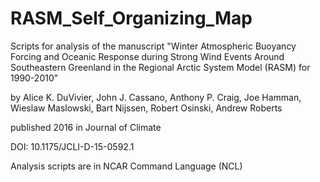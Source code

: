 # RASM_Self_Organizing_Map

Scripts for analysis of the manuscript "Winter Atmospheric Buoyancy Forcing and Oceanic Response during Strong Wind Events Around Southeastern Greenland in the Regional Arctic System Model (RASM) for 1990-2010"

by Alice K. DuVivier, John J. Cassano, Anthony P. Craig, Joe Hamman, Wieslaw Maslowski, Bart Nijssen, Robert Osinski, Andrew Roberts

published 2016 in Journal of Climate

DOI: 10.1175/JCLI-D-15-0592.1

Analysis scripts are in NCAR Command Language (NCL)
